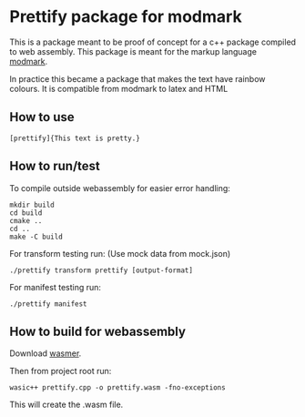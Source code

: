 # Prettify package for modmark

This is a package meant to be proof of concept for a c++ package compiled to web assembly. This package is meant for the markup language [modmark](https://www.modmark.org).

In practice this became a package that makes the text have rainbow colours. It is compatible from modmark to latex and HTML

## How to use

```
[prettify]{This text is pretty.}
```

## How to run/test

To compile outside webassembly for easier error handling:

```
mkdir build
cd build
cmake ..
cd ..
make -C build
```

For transform testing run: (Use mock data from mock.json)

```
./prettify transform prettify [output-format]
```

For manifest testing run:

```
./prettify manifest
```

## How to build for webassembly

Download [wasmer](https://docs.wasmer.io/ecosystem/wasienv/getting-started).

Then from project root run:

```
wasic++ prettify.cpp -o prettify.wasm -fno-exceptions
```

This will create the .wasm file.
